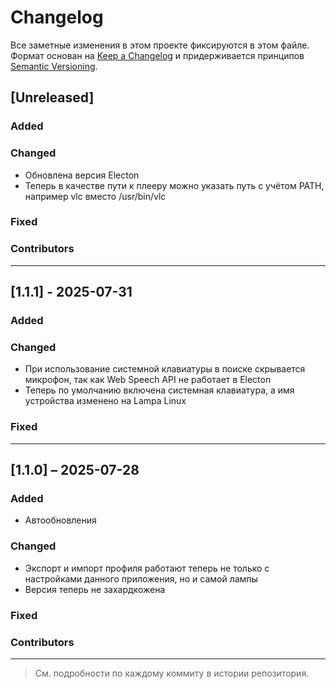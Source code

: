 # Changelog

Все заметные изменения в этом проекте фиксируются в этом файле.
Формат основан на [Keep a Changelog](https://keepachangelog.com/) и придерживается принципов [Semantic Versioning](https://semver.org/).

## [Unreleased]

### Added

### Changed
- Обновлена версия Electon
- Теперь в качестве пути к плееру можно указать путь с учётом PATH, например vlc вместо /usr/bin/vlc

### Fixed

### Contributors

---

## [1.1.1] - 2025-07-31

### Added

### Changed
- При использование системной клавиатуры в поиске скрывается микрофон, так как Web Speech API не работает в Electon
- Теперь по умолчанию включена системная клавиатура, а имя устройства изменено на Lampa Linux

### Fixed

---

## [1.1.0] – 2025-07-28

### Added
- Автообновления

### Changed
- Экспорт и импорт профиля работают теперь не только с настройками данного приложения, но и самой лампы
- Версия теперь не захардкожена

### Fixed

### Contributors

---

> См. подробности по каждому коммиту в истории репозитория.
